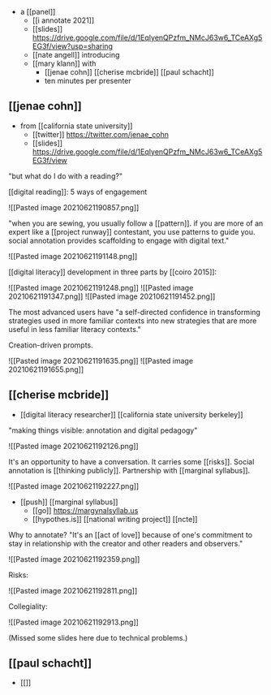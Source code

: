- a [[panel]]
	- [[i annotate 2021]]
	- [[slides]] https://drive.google.com/file/d/1EqIyenQPzfm_NMcJ63w6_TCeAXg5EG3f/view?usp=sharing
	- [[nate angell]] introducing
	- [[mary klann]] with 
		- [[jenae cohn]] [[cherise mcbride]] [[paul schacht]]
		- ten minutes per presenter

## [[jenae cohn]]
- from [[california state university]]
	- [[twitter]] https://twitter.com/jenae_cohn
	- [[slides]] https://drive.google.com/file/d/1EqIyenQPzfm_NMcJ63w6_TCeAXg5EG3f/view

"but what do I do with a reading?"
	
[[digital reading]]: 5 ways of engagement

![[Pasted image 20210621190857.png]]

"when you are sewing, you usually follow a [[pattern]]. if you are more of an expert like a [[project runway]] contestant, you use patterns to guide you. social annotation provides scaffolding to engage with digital text."

![[Pasted image 20210621191148.png]]

[[digital literacy]] development in three parts by [[coiro 2015]]:

![[Pasted image 20210621191248.png]]
![[Pasted image 20210621191347.png]]
![[Pasted image 20210621191452.png]]

The most advanced users have "a self-directed confidence in transforming strategies used in more familiar contexts into new strategies that are more useful in less familiar literacy contexts."

Creation-driven prompts.

![[Pasted image 20210621191635.png]]
![[Pasted image 20210621191655.png]]

## [[cherise mcbride]] 
- [[digital literacy researcher]] [[california state university berkeley]]

"making things visible: annotation and digital pedagogy"

![[Pasted image 20210621192126.png]]

It's an opportunity to have a conversation. It carries some [[risks]].  Social annotation is [[thinking publicly]]. Partnership with [[marginal syllabus]].

![[Pasted image 20210621192227.png]]

- [[push]] [[marginal syllabus]]
	- [[go]] https://margynalsyllab.us
	- [[hypothes.is]] [[national writing project]] [[ncte]]
	
Why to annotate? "It's an [[act of love]] because of one's commitment to stay in relationship with the creator and other readers and observers."

![[Pasted image 20210621192359.png]]

Risks: 

![[Pasted image 20210621192811.png]]

Collegiality:

![[Pasted image 20210621192913.png]] 

(Missed some slides here due to technical problems.)

## [[paul schacht]]

- [[]]